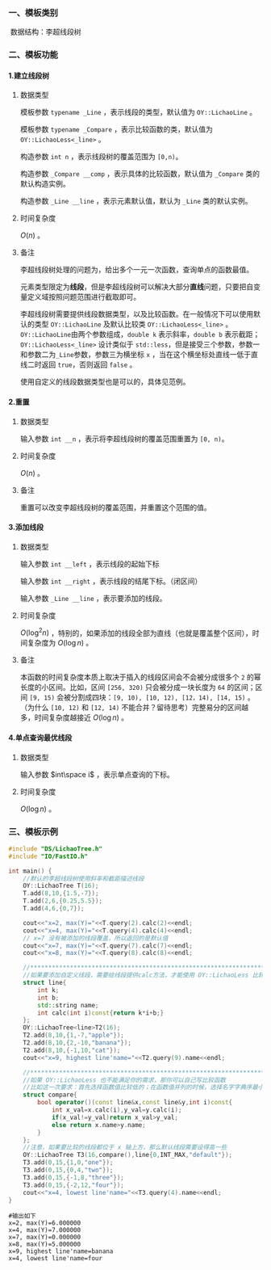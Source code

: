 ### 一、模板类别

​	数据结构：李超线段树

### 二、模板功能

#### 1.建立线段树

1. 数据类型

   模板参数 `typename _Line` ，表示线段的类型，默认值为 `OY::LichaoLine` 。

   模板参数 `typename _Compare` ，表示比较函数的类，默认值为 `OY::LichaoLess<_line>` 。

   构造参数 `int n` ，表示线段树的覆盖范围为 `[0,n)​`。

   构造参数 `_Compare __comp` ，表示具体的比较函数，默认值为 `_Compare` 类的默认构造实例。

   构造参数 `_Line __line` ，表示元素默认值，默认为 `_Line` 类的默认实例。

2. 时间复杂度

   $O(n)$ 。

3. 备注

   李超线段树处理的问题为，给出多个一元一次函数，查询单点的函数最值。

   元素类型限定为**线段**，但是李超线段树可以解决大部分**直线**问题，只要把自变量定义域按照问题范围进行截取即可。

   李超线段树需要提供线段数据类型，以及比较函数。在一般情况下可以使用默认的类型 `OY::LichaoLine` 及默认比较类 `OY::LichaoLess<_line>` 。`OY::LichaoLine`由两个参数组成，`double k` 表示斜率，`double b` 表示截距；`OY::LichaoLess<_line>` 设计类似于 `std::less`，但是接受三个参数，参数一和参数二为`_Line`参数，参数三为横坐标 `x` ，当在这个横坐标处直线一低于直线二时返回 `true`，否则返回 `false` 。

   使用自定义的线段数据类型也是可以的，具体见范例。

#### 2.重置

1. 数据类型

   输入参数 `int __n` ，表示将李超线段树的覆盖范围重置为 `[0, n)`。

2. 时间复杂度

   $O(n)$ 。

3. 备注

   重置可以改变李超线段树的覆盖范围，并重置这个范围的值。

#### 3.添加线段

1. 数据类型

   输入参数 `int __left` ，表示线段的起始下标

   输入参数 `int __right` ，表示线段的结尾下标。（闭区间）

   输入参数 `_Line __line` ，表示要添加的线段。

2. 时间复杂度

   $O(\log^2 n)$ ，特别的，如果添加的线段全部为直线（也就是覆盖整个区间），时间复杂度为 $O(\log n)$ 。

3. 备注

   本函数的时间复杂度本质上取决于插入的线段区间会不会被分成很多个 `2` 的幂长度的小区间。比如，区间 `[256, 320)` 只会被分成一块长度为 `64` 的区间；区间 `[9, 15)` 会被分割成四块：`[9, 10), [10, 12), [12，14), [14, 15)` 。（为什么 `[10, 12)` 和 `[12, 14)` 不能合并？留待思考）完整易分的区间越多，时间复杂度越接近 $O(\log n)$ 。

#### 4.单点查询最优线段

1. 数据类型

   输入参数 $int\space i$ ，表示单点查询的下标。

2. 时间复杂度

   $O(\log n)$ 。

### 三、模板示例

```c++
#include "DS/LichaoTree.h"
#include "IO/FastIO.h"

int main() {
    //默认的李超线段树使用斜率和截距描述线段
    OY::LichaoTree T(16);
    T.add(8,10,{1.5,-7});
    T.add(2,6,{0.25,5.5});
    T.add(4,6,{0,7});

    cout<<"x=2, max(Y)="<<T.query(2).calc(2)<<endl;
    cout<<"x=4, max(Y)="<<T.query(4).calc(4)<<endl;
    // x=7 没有被添加的线段覆盖，所以返回的是默认值
    cout<<"x=7, max(Y)="<<T.query(7).calc(7)<<endl;
    cout<<"x=8, max(Y)="<<T.query(8).calc(8)<<endl;

    //*****************************************************************************
    //如果要添加自定义线段，需要给线段提供calc方法，才能使用 OY::LichaoLess 比较方法
    struct line{
        int k;
        int b;
        std::string name;
        int calc(int i)const{return k*i+b;}
    };
    OY::LichaoTree<line>T2(16);
    T2.add(8,10,{1,-7,"apple"});
    T2.add(8,10,{2,-10,"banana"});
    T2.add(8,10,{-1,10,"cat"});
    cout<<"x=9, highest line'name="<<T2.query(9).name<<endl;

    //*****************************************************************************
    //如果 OY::LichaoLess 也不能满足你的需求，那你可以自己写比较函数
    //比如这一次要求：首先选择函数值比较低的；在函数值并列的时候，选择名字字典序最小的线段
    struct compare{
        bool operator()(const line&x,const line&y,int i)const{
            int x_val=x.calc(i),y_val=y.calc(i);
            if(x_val!=y_val)return x_val>y_val;
            else return x.name>y.name;
        }
    };
    //注意，如果要比较的线段都位于 x 轴上方，那么默认线段需要设得高一些
    OY::LichaoTree T3(16,compare(),line{0,INT_MAX,"default"});
    T3.add(0,15,{1,0,"one"});
    T3.add(0,15,{0,4,"two"});
    T3.add(0,15,{-1,8,"three"});
    T3.add(0,15,{-2,12,"four"});
    cout<<"x=4, lowest line'name="<<T3.query(4).name<<endl;
}
```

```
#输出如下
x=2, max(Y)=6.000000
x=4, max(Y)=7.000000
x=7, max(Y)=0.000000
x=8, max(Y)=5.000000
x=9, highest line'name=banana
x=4, lowest line'name=four

```

